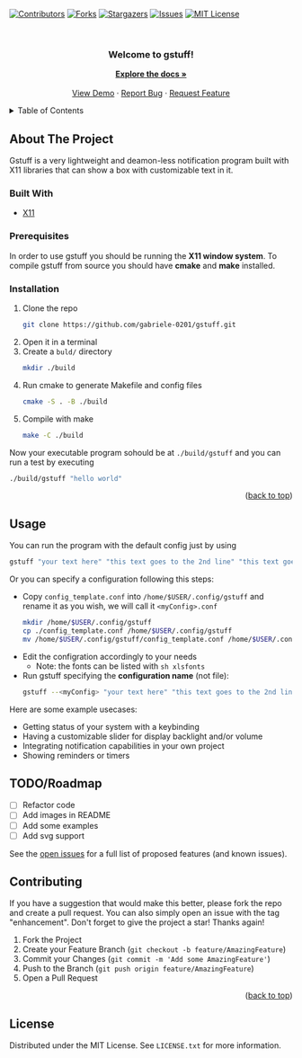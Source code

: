 <div id="top"></div>

[![Contributors][contributors-shield]][contributors-url]
[![Forks][forks-shield]][forks-url]
[![Stargazers][stars-shield]][stars-url]
[![Issues][issues-shield]][issues-url]
[![MIT License][license-shield]][license-url]


<!-- PROJECT LOGO -->
<br />
<div align="center">

  <h3 align="center">Welcome to gstuff!</h3>

  <p align="center">
    <a href="https://github.com/gabriele-0201/gstuff/"><strong>Explore the docs »</strong></a>
    <br />
    <br />
    <a href="https://github.com/gabriele-0201/gstuff/">View Demo</a>
    ·
    <a href="https://github.com/gabriele-0201/gstuff/issues">Report Bug</a>
    ·
    <a href="https://github.com/gabriele-0201/gstuff/issues">Request Feature</a>
  </p>
</div>



<!-- TABLE OF CONTENTS -->
<details>
  <summary>Table of Contents</summary>
  <ol>
    <li>
      <a href="#about-the-project">About The Project</a>
      <ul>
        <li><a href="#built-with">Built With</a></li>
      </ul>
    </li>
    <li>
      <a href="#getting-started">Getting Started</a>
      <ul>
        <li><a href="#prerequisites">Prerequisites</a></li>
        <li><a href="#installation">Installation</a></li>
      </ul>
    </li>
    <li><a href="#usage">Usage</a></li>
    <li><a href="#roadmap">Roadmap</a></li>
    <li><a href="#contributing">Contributing</a></li>
    <li><a href="#license">License</a></li>
  </ol>
</details>



<!-- ABOUT THE PROJECT -->
## About The Project

<!-- [![Product Name Screen Shot][product-screenshot]] -->

Gstuff is a very lightweight and deamon-less notification program built with X11 libraries that can show a box with customizable text in it.




### Built With

* [X11](https://github.com/freedesktop/xorg-libX11)



### Prerequisites

In order to use gstuff you should be running the **X11 window system**.
To compile gstuff from source you should have **cmake** and **make** installed.



### Installation

1. Clone the repo
   ```sh
   git clone https://github.com/gabriele-0201/gstuff.git
   ```
2. Open it in a terminal
3. Create a `buld/` directory
    ```sh
   mkdir ./build 
   ```
4. Run cmake to generate Makefile and config files
   ```sh
   cmake -S . -B ./build
   ```
5. Compile with make
   ```sh
   make -C ./build
   ```

Now your executable program sohould be at `./build/gstuff` and you can run a test by executing
```sh
./build/gstuff "hello world"
```

<p align="right">(<a href="#top">back to top</a>)</p>



<!-- USAGE EXAMPLES -->
## Usage

You can run the program with the default config just by using
```sh
gstuff "your text here" "this text goes to the 2nd line" "this text goes to the 3rd line"
```

Or you can specify a configuration following this steps:
- Copy `config_template.conf` into `/home/$USER/.config/gstuff` and rename it as you wish, we will call it `<myConfig>.conf`
  ```sh
  mkdir /home/$USER/.config/gstuff
  cp ./config_template.conf /home/$USER/.config/gstuff
  mv /home/$USER/.config/gstuff/config_template.conf /home/$USER/.config/gstuff/<myConfig>.conf
  ```
- Edit the configration accordingly to your needs
  - Note: the fonts can be listed with ```sh xlsfonts```
- Run gstuff specifying the **configuration name** (not file):
  ```sh
  gstuff --<myConfig> "your text here" "this text goes to the 2nd line" "this text goes to the 3rd line"
  ```

Here are some example usecases:
- Getting status of your system with a keybinding
- Having a customizable slider for display backlight and/or volume
- Integrating notification capabilities in your own project
- Showing reminders or timers

<!-- TODO: add some examples in an example directory and add images here -->



<!-- ROADMAP -->
## TODO/Roadmap

- [ ] Refactor code
- [ ] Add images in README
- [ ] Add some examples
- [ ] Add svg support

See the [open issues](https://github.com/gabriele-0201/gstuff/issues) for a full list of proposed features (and known issues).



<!-- CONTRIBUTING -->
## Contributing

If you have a suggestion that would make this better, please fork the repo and create a pull request. You can also simply open an issue with the tag "enhancement".
Don't forget to give the project a star! Thanks again!

1. Fork the Project
2. Create your Feature Branch (`git checkout -b feature/AmazingFeature`)
3. Commit your Changes (`git commit -m 'Add some AmazingFeature'`)
4. Push to the Branch (`git push origin feature/AmazingFeature`)
5. Open a Pull Request

<p align="right">(<a href="#top">back to top</a>)</p>



<!-- LICENSE -->
## License

Distributed under the MIT License. See `LICENSE.txt` for more information.



<!-- MARKDOWN LINKS & IMAGES -->
<!-- https://www.markdownguide.org/basic-syntax/#reference-style-links -->
[contributors-shield]: https://img.shields.io/github/contributors/gabriele-0201/gstuff.svg?style=for-the-badge
[forks-shield]: https://img.shields.io/github/forks/gabriele-0201/gstuff.svg?style=for-the-badge
[stars-shield]: https://img.shields.io/github/stars/gabriele-0201/gstuff.svg?style=for-the-badge
[issues-shield]: https://img.shields.io/github/issues/gabriele-0201/gstuff.svg?style=for-the-badge
[license-shield]: https://img.shields.io/github/license/gabriele-0201/gstuff.svg?style=for-the-badge
[license-url]: https://github.com/gabriele-0201/gstuff/blob/master/LICENSE.txt
[contributors-url]: https://github.com/gabriele-0201/gstuff/contributors
[forks-url]: https://github.com/gabriele-0201/gstuff/network/members
[stars-url]: https://github.com/gabriele-0201/gstuff/stargazers
[issues-url]: https://github.com/gabriele-0201/gstuff/issues
